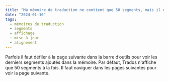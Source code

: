 ```yaml
---
title: "Ma mémoire de traduction ne contient que 50 segments, mais il devrait y en avoir beaucoup plus !"
date: "2024-01-16"
tags:
  - mémoires de traduction
  - segments
  - affichage
  - mise à jour
  - alignement
---
```


Parfois il faut défiler à la page suivante dans la barre d’outils pour voir les derniers segments ajoutés dans la mémoire. Par défaut, Trados n'affiche que 50 segments à la fois. Il faut naviguer dans les pages suivantes pour voir la page suivante.

